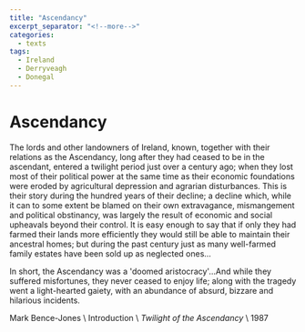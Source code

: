 ```yaml
---
title: "Ascendancy"
excerpt_separator: "<!--more-->"
categories:
  - texts
tags:
  - Ireland
  - Derryveagh
  - Donegal
---
```

# Ascendancy
The lords and other landowners of Ireland, known, together with their relations as the Ascendancy, long after they had ceased to be in the ascendant, entered a twilight period just over a century ago; when they lost most of their political power at the same time as their economic foundations were eroded by agricultural depression and agrarian disturbances. This is their story during the hundred years of their decline; a decline which, while it can to some extent be blamed on their own extravagance, mismangement and political obstinancy, was largely the result of economic and social upheavals beyond their control. It is easy enough to say that if only they had farmed their lands more efficiently they would still be able to maintain their ancestral homes; but during the past century just as many well-farmed family estates have been sold up as neglected ones...  
<!--more-->
In short, the Ascendancy was a 'doomed aristocracy'...And while they suffered misfortunes, they never ceased to enjoy life; along with the tragedy went a light-hearted gaiety, with an abundance of absurd, bizzare and hilarious incidents.  

Mark Bence-Jones      \\
Introduction      \\
_Twilight of the Ascendancy_      \\
1987
